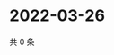 # 2022-03-26

共 0 条

<!-- BEGIN WEIBO -->
<!-- 最后更新时间 Sat Mar 26 2022 10:18:47 GMT+0800 (China Standard Time) -->

<!-- END WEIBO -->
